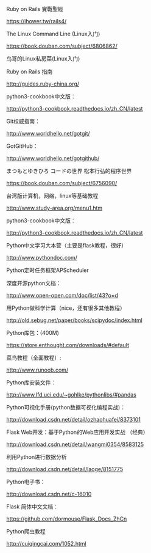 
Ruby on Rails 實戰聖經

https://ihower.tw/rails4/

The Linux Command Line (Linux入门)

https://book.douban.com/subject/6806862/

鸟哥的Linux私房菜(Linux入门)

Ruby on Rails 指南

http://guides.ruby-china.org/

python3-cookbook中文版：

http://python3-cookbook.readthedocs.io/zh_CN/latest

Git权威指南：

http://www.worldhello.net/gotgit/

GotGitHub：

http://www.worldhello.net/gotgithub/

まつもとゆきひろ コードの世界
松本行弘的程序世界

https://book.douban.com/subject/6756090/

台湾版计算机，网络，linux等基础教程

http://www.study-area.org/menu1.htm

​python3-cookbook中文版：

http://python3-cookbook.readthedocs.io/zh_CN/latest

Python中文学习大本营（主要是flask教程，很好）

http://www.pythondoc.com/

Python定时任务框架APScheduler

​深度开源python文档：

http://www.open-open.com/doc/list/43?o=d

用Python做科学计算（nice，还有很多其他教程）

http://old.sebug.net/paper/books/scipydoc/index.html

Python库包：(400M)

https://store.enthought.com/downloads/#default

菜鸟教程（全面教程）:

http://www.runoob.com/

Python库安装文件：

http://www.lfd.uci.edu/~gohlke/pythonlibs/#pandas

Python可视化手册(python数据可视化编程实战)：

http://download.csdn.net/detail/ozhaohuafei/8373101

​Flask Web开发：基于Python的Web应用开发实战  （经典）

http://download.csdn.net/detail/wangmi0354/8583125

利用Python进行数据分析

http://download.csdn.net/detail/laoge/8151775

Python电子书：

http://download.csdn.net/c-16010

Flask 简体中文文档：

https://github.com/dormouse/Flask_Docs_ZhCn

Python爬虫教程

http://cuiqingcai.com/1052.html
